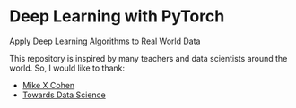 # Deep Learning with PyTorch

Apply Deep Learning Algorithms to Real World Data


This repository is inspired by many teachers and data scientists around the world. So, I would like to thank:

* [Mike X Cohen](https://www.udemy.com/share/104Ylw3@47I9RQtdxPyA6W9PvfObUael2N84ckJUaJ2KHpU3fIPSjzTJcXtZ-RmPIeSMVEN5/)
* [Towards Data Science](https://towardsdatascience.com/)
